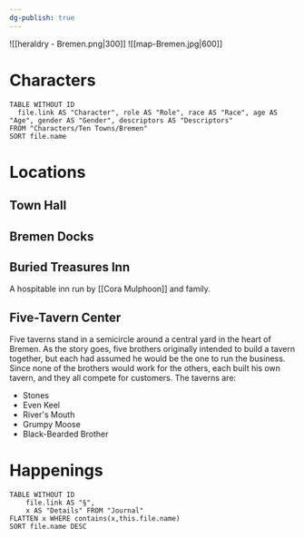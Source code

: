 ```yaml
---
dg-publish: true
---
```

![[heraldry - Bremen.png|300]]
![[map-Bremen.jpg|600]]
# Characters

```dataview 
TABLE WITHOUT ID
  file.link AS "Character", role AS "Role", race AS "Race", age AS "Age", gender AS "Gender", descriptors AS "Descriptors"
FROM "Characters/Ten Towns/Bremen"
SORT file.name
```

# Locations
## Town Hall
## Bremen Docks
## Buried Treasures Inn
A hospitable inn run by [[Cora Mulphoon]] and family.
## Five-Tavern Center
Five taverns stand in a semicircle around a central yard
in the heart of Bremen. As the story goes, five brothers
originally intended to build a tavern together, but each
had assumed he would be the one to run the business.
Since none of the brothers would work for the others,
each built his own tavern, and they all compete for
customers. The taverns are:
- Stones
- Even Keel
- River's Mouth
- Grumpy Moose
- Black-Bearded Brother


# Happenings
```dataview
TABLE WITHOUT ID
	file.link AS "§", 
	x AS "Details" FROM "Journal"
FLATTEN x WHERE contains(x,this.file.name) 
SORT file.name DESC
```
